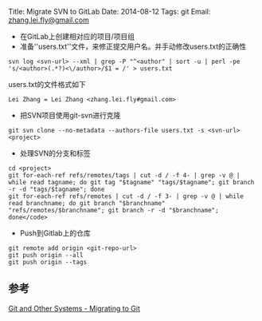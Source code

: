 Title: Migrate SVN to GitLab
Date: 2014-08-12
Tags: git
Email: zhang.lei.fly@gmail.com

* 在GitLab上创建相对应的项目/项目组
* 准备''users.txt''文件，来修正提交用户名。并手动修改users.txt的正确性 
```
svn log <svn-url> --xml | grep -P "^<author" | sort -u | perl -pe 's/<author>(.*?)<\/author>/$1 = /' > users.txt
```
users.txt的文件格式如下
```text
Lei Zhang = Lei Zhang <zhang.lei.fly#gmail.com>
```
* 把SVN项目使用git-svn进行克隆 
```
git svn clone --no-metadata --authors-file users.txt -s <svn-url> <project>
```
* 处理SVN的分支和标签 
```
cd <project>
git for-each-ref refs/remotes/tags | cut -d / -f 4- | grep -v @ | while read tagname; do git tag "$tagname" "tags/$tagname"; git branch -r -d "tags/$tagname"; done
git for-each-ref refs/remotes | cut -d / -f 3- | grep -v @ | while read branchname; do git branch "$branchname" "refs/remotes/$branchname"; git branch -r -d "$branchname"; done</code>
```
* Push到Gitlab上的仓库
```
git remote add origin <git-repo-url>
git push origin --all
git push origin --tags
```

## 参考
[Git and Other Systems - Migrating to Git](http://git-scm.com/book/en/Git-and-Other-Systems-Migrating-to-Git)
